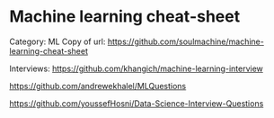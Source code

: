 # Machine learning cheat-sheet

Category: ML
Copy of url: https://github.com/soulmachine/machine-learning-cheat-sheet

Interviews: https://github.com/khangich/machine-learning-interview

https://github.com/andrewekhalel/MLQuestions

https://github.com/youssefHosni/Data-Science-Interview-Questions
